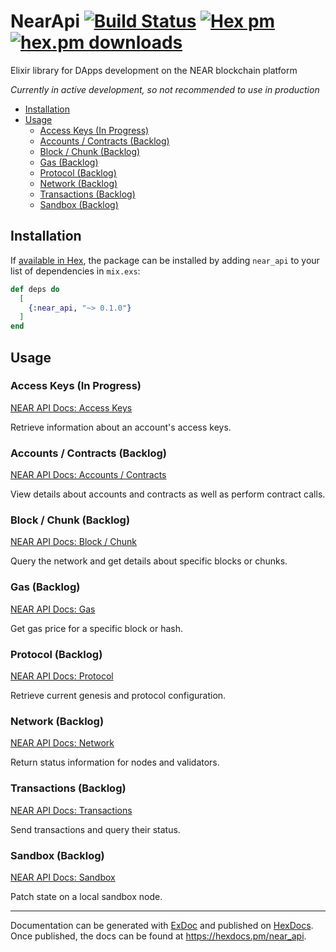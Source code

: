 # NearApi [![Build Status](https://github.com/alexfilatov/near_api/workflows/CI/badge.svg?branch=main)](https://github.com/alexfilatov/near_api/actions?query=workflow%3ACI) [![Hex pm](https://img.shields.io/hexpm/v/near_api.svg?style=flat)](https://hex.pm/packages/near_api) [![hex.pm downloads](https://img.shields.io/hexpm/dt/near_api.svg?style=flat)](https://hex.pm/packages/near_api)

Elixir library for DApps development on the NEAR blockchain platform

*Currently in active development, so not recommended to use in
production*

-   [Installation](#installation)
-   [Usage](#usage)
    -   [Access Keys (In Progress)](#access-keys-in-progress)
    -   [Accounts / Contracts
        (Backlog)](#accounts-contracts-backlog)
    -   [Block / Chunk (Backlog)](#block-chunk-backlog)
    -   [Gas (Backlog)](#gas-backlog)
    -   [Protocol (Backlog)](#protocol-backlog)
    -   [Network (Backlog)](#network-backlog)
    -   [Transactions (Backlog)](#transactions-backlog)
    -   [Sandbox (Backlog)](#sandbox-backlog)
    
## Installation

If [available in Hex](https://hex.pm/docs/publish), the package can be
installed by adding `near_api` to your list of dependencies in
`mix.exs`:

``` elixir
def deps do
  [
    {:near_api, "~> 0.1.0"}
  ]
end
```

## Usage

### Access Keys (In Progress)

<a target="_blank" href="https://docs.near.org/docs/api/rpc/access-keys">NEAR API Docs: Access Keys</a>

Retrieve information about an account's access keys.

### Accounts / Contracts (Backlog)

<a target="_blank" href="https://docs.near.org/docs/api/rpc/contracts">NEAR API Docs: Accounts / Contracts</a>

View details about accounts and contracts as well as perform contract
calls.

### Block / Chunk (Backlog)

<a target="_blank" href="https://docs.near.org/docs/api/rpc/block-chunk">NEAR API Docs: Block / Chunk</a>

Query the network and get details about specific blocks or chunks.

### Gas (Backlog)

<a target="_blank" href="https://docs.near.org/docs/api/rpc/gas">NEAR API Docs: Gas</a>

Get gas price for a specific block or hash.

### Protocol (Backlog)

<a target="_blank" href="https://docs.near.org/docs/api/rpc/protocol">NEAR API Docs: Protocol</a>

Retrieve current genesis and protocol configuration.

### Network (Backlog)

<a target="_blank" href="https://docs.near.org/docs/api/rpc/network">NEAR API Docs: Network</a>

Return status information for nodes and validators.

### Transactions (Backlog)

<a target="_blank" href="https://docs.near.org/docs/api/rpc/transactions">NEAR API Docs: Transactions</a>

Send transactions and query their status.

### Sandbox (Backlog)

<a target="_blank" href="https://docs.near.org/docs/api/rpc/sandbox">NEAR API Docs: Sandbox</a>

Patch state on a local sandbox node.

--- 
Documentation can be generated with [ExDoc](https://github.com/elixir-lang/ex_doc) and published on [HexDocs](https://hexdocs.pm). Once published, the docs can be found at <https://hexdocs.pm/near_api>.
